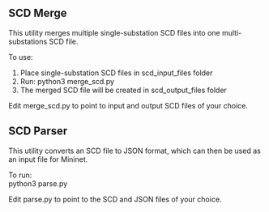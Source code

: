 ## SCD Merge

This utility merges multiple single-substation SCD files into one multi-substations SCD file.

To use:
1) Place single-substation SCD files in scd_input_files folder
2) Run: python3 merge_scd.py
3) The merged SCD file will be created in scd_output_files folder

Edit merge_scd.py to point to input and output SCD files of your choice.

## SCD Parser

This utility converts an SCD file to JSON format, which can then be used as an input file for Mininet.

To run:  
python3 parse.py

Edit parse.py to point to the SCD and JSON files of your choice.
